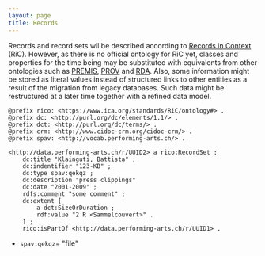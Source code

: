 ```yaml
---
layout: page
title: Records
---
```


Records and record sets wil be described according to [Records in Context](https://www.ica.org/en/egad-ric-conceptual-model "Records in Context") (RiC). However, as there is no official ontology for RiC yet, classes and properties for the time being may be substituted with equivalents from other ontologies such as [PREMIS](http://id.loc.gov/ontologies/premis.html), [PROV](http://www.w3.org/TR/prov-overview/) and [RDA](http://www.rdaregistry.info). Also, some information might be stored as literal values instead of structured links to other entities as a result of the migration from legacy databases. Such data might be restructured at a later time together with a refined data model.

```ttl
@prefix rico: <https://www.ica.org/standards/RiC/ontology#> .
@prefix dc: <http://purl.org/dc/elements/1.1/> .
@prefix dct: <http://purl.org/dc/terms/> .
@prefix crm: <http://www.cidoc-crm.org/cidoc-crm/> .
@prefix spav: <http://vocab.performing-arts.ch/> .

<http://data.performing-arts.ch/r/UUID2> a rico:RecordSet ;
    dc:title "Klainguti, Battista" ;
    dc:indentifier "123-KB" ;
    dc:type spav:qekqz ;
    dc:description "press clippings"
    dc:date "2001-2009" ;
    rdfs:comment "some comment" ;
    dc:extent [
    	a dct:SizeOrDuration ;
    	rdf:value "2 R <Sammelcouvert>" .
    ] ;
    rico:isPartOf <http://data.performing-arts.ch/r/UUID1> .

```

* `spav:qekqz`= "file"